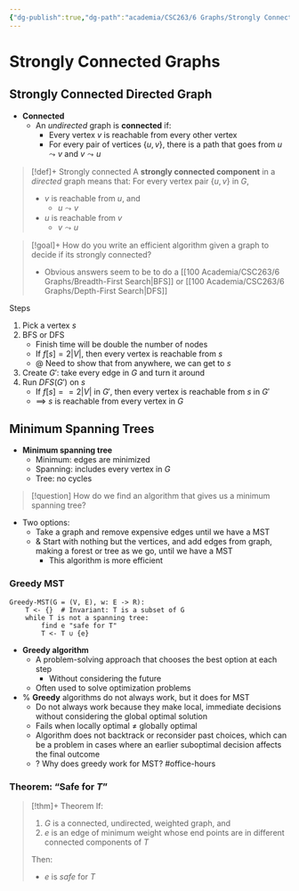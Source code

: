 ```yaml
---
{"dg-publish":true,"dg-path":"academia/CSC263/6 Graphs/Strongly Connected Graphs.md","permalink":"/academia/csc-263/6-graphs/strongly-connected-graphs/","tags":["cs","lecture","note","university"],"created":"2025-03-11T13:10:21.541-04:00","updated":"2025-03-11T19:53:27.452-04:00"}
---
```



# Strongly Connected Graphs

## Strongly Connected Directed Graph

- **Connected**
    - An *undirected* graph is **connected** if:
        - Every vertex $v$ is reachable from every other vertex
        - For every pair of vertices $\{ u, v \}$, there is a path that goes from $u \leadsto v$ and $v \leadsto u$

> [!def]+ Strongly connected
> A **strongly connected component** in a *directed* graph means that:
> For every vertex pair $\{ u, v \}$ in $G$,
> - $v$ is reachable from $u$, and
>     - $u \leadsto v$
> - $u$ is reachable from $v$
>     - $v \leadsto u$

> [!goal]+ How do you write an efficient algorithm given a graph to decide if its strongly connected?
> - Obvious answers seem to be to do a [[100 Academia/CSC263/6 Graphs/Breadth-First Search\|BFS]] or [[100 Academia/CSC263/6 Graphs/Depth-First Search\|DFS]]

Steps

1. Pick a vertex $s$
2. BFS or DFS
    - Finish time will be double the number of nodes
    - If $f[s] = 2|V|$, then every vertex is reachable from $s$
    - @ Need to show that from anywhere, we can get to $s$
3. Create $G'$: take every edge in $G$ and turn it around
4. Run $DFS(G')$ on $s$
    - If $f[s] == 2|V|$ in $G'$, then every vertex is reachable from $s$ in $G'$
    - $\implies$ $s$ is reachable from every vertex in $G$

## Minimum Spanning Trees

- **Minimum spanning tree**
    - Minimum: edges are minimized
    - Spanning: includes every vertex in $G$
    - Tree: no cycles

> [!question] How do we find an algorithm that gives us a minimum spanning tree?

- Two options:
    - Take a graph and remove expensive edges until we have a MST
    - & Start with nothing but the vertices, and add edges from graph, making a forest or tree as we go, until we have a MST
        - This algorithm is more efficient

### Greedy MST

```pseudocode
Greedy-MST(G = (V, E), w: E -> R):
    T <- {}  # Invariant: T is a subset of G
    while T is not a spanning tree:
        find e "safe for T"
        T <- T ∪ {e}
```

- **Greedy algorithm**
    - A problem-solving approach that chooses the best option at each step
        - Without considering the future
    - Often used to solve optimization problems
- % **Greedy** algorithms do not always work, but it does for MST
    - Do not always work because they make local, immediate decisions without considering the global optimal solution
    - Fails when locally optimal $\neq$ globally optimal
    - Algorithm does not backtrack or reconsider past choices, which can be a problem in cases where an earlier suboptimal decision affects the final outcome
    - ? Why does greedy work for MST? #office-hours

### Theorem: “Safe for $T$”

> [!thm]+ Theorem
> If:
> 1. $G$ is a connected, undirected, weighted graph, and
> 2. $e$ is an edge of minimum weight whose end points are in different connected components of $T$
>
> Then:
> - $e$ is *safe* for $T$
